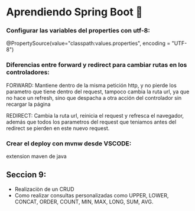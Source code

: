 # Aprendiendo Spring Boot 🍃

### Configurar las variables del properties con utf-8:

@PropertySource(value="classpath:values.properties", encoding = "UTF-8")

### Diferencias entre forward y redirect para cambiar rutas en los controladores:

FORWARD: Mantiene dentro de la misma petición http, y no pierde los parametro que tiene dentro del request, tampoco cambia la ruta url, ya que no hace un refresh, sino que despacha a otra acción del controlador sin recargar la página

REDIRECT: Cambia la ruta url, reinicia el request y refresca el navegador, además que todos los parametros del request que teniamos antes del redirect se pierden en este nuevo request.

### Crear el deploy con mvnw desde VSCODE:

extension maven de java

## Seccion 9:

* Realizaciòn de un CRUD
* Como realizar consultas personalizadas como UPPER, LOWER, CONCAT, ORDER, COUNT, MIN, MAX, LONG, SUM, AVG.
